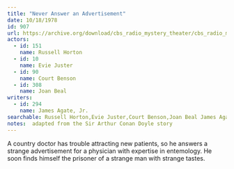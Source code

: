```yaml
---
title: "Never Answer an Advertisement"
date: 10/18/1978
id: 907
url: https://archive.org/download/cbs_radio_mystery_theater/cbs_radio_mystery_theater-0901-0950.zip/cbs_radio_mystery_theater-0901-0950%2Fcbsrmt_0907_never_answer_an_advertisement.mp3
actors:  
  - id: 151
    name: Russell Horton  
  - id: 10
    name: Evie Juster  
  - id: 90
    name: Court Benson  
  - id: 308
    name: Joan Beal
writers:  
  - id: 294
    name: James Agate, Jr.
searchable: Russell Horton,Evie Juster,Court Benson,Joan Beal James Agate, Jr.
notes:  adapted from the Sir Arthur Conan Doyle story
---
```

A country doctor has trouble attracting new patients, so he answers a strange advertisement for a physician with expertise in entemology. He soon finds himself the prisoner of a strange man with strange tastes.